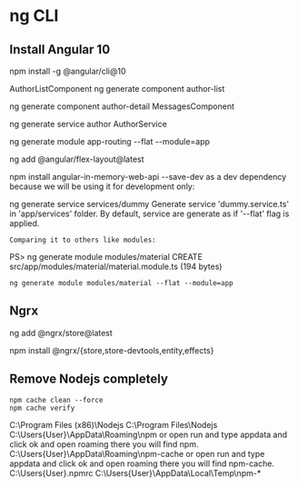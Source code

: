 # ng CLI

## Install Angular 10

npm install -g @angular/cli@10



AuthorListComponent
ng generate component author-list

ng generate component author-detail 
    MessagesComponent   

ng generate service author
    AuthorService

ng generate module app-routing --flat --module=app

ng add @angular/flex-layout@latest

npm install angular-in-memory-web-api --save-dev
    as a dev dependency because we will be using it for development only:

ng generate service services/dummy
    Generate service 'dummy.service.ts' in 'app/services' folder.
    By default, service are generate as if '--flat' flag is applied.

    Comparing it to others like modules:

PS> ng generate module modules/material
    CREATE src/app/modules/material/material.module.ts (194 bytes)

    ng generate module modules/material --flat --module=app

## Ngrx

ng add @ngrx/store@latest

npm install @ngrx/{store,store-devtools,entity,effects}


## Remove Nodejs completely
```
npm cache clean --force 
npm cache verify

```

C:\Program Files (x86)\Nodejs
C:\Program Files\Nodejs
C:\Users\{User}\AppData\Roaming\npm or open run and type appdata and click ok and open roaming there you will find npm.
C:\Users\{User}\AppData\Roaming\npm-cache or open run and type appdata and click ok and open roaming there you will find npm-cache.
C:\Users\{User}\.npmrc
C:\Users\{User}\AppData\Local\Temp\npm-*  